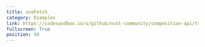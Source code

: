 ```yaml
---
title: useFetch
category: Examples
link: https://codesandbox.io/s/github/nuxt-community/composition-api/tree/main/example?from-embed
fullscreen: True
position: 50
---
```


<d-code-sandbox :src="link"></d-code-sandbox>
